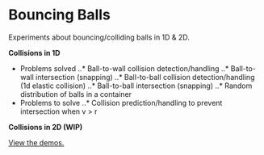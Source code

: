 # Bouncing Balls

Experiments about bouncing/colliding balls in 1D & 2D.

**Collisions in 1D**
* Problems solved
..* Ball-to-wall collision detection/handling
..* Ball-to-wall intersection (snapping)
..* Ball-to-ball collision detection/handling (1d elastic collision)
..* Ball-to-ball intersection (snapping)
..* Random distribution of balls in a container
* Problems to solve
..* Collision prediction/handling to prevent intersection when v > r

**Collisions in 2D (WIP)**

[View the demos.](http://akinuri.github.io/bouncing-balls)